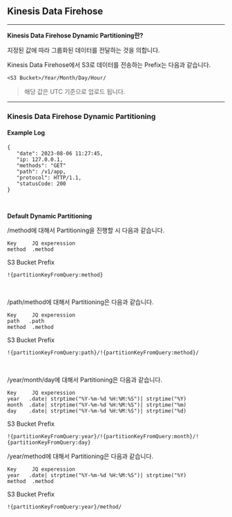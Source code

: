## Kinesis Data Firehose
---
**Kinesis Data Firehose Dynamic Partitioning란?**

지정된 값에 따라 그룹화된 데이터를 전달하는 것을 의합니다.

Kinesis Data Firehose에서 S3로 데이터를 전송하는 Prefix는 다음과 같습니다.
```
<S3 Bucket>/Year/Month/Day/Hour/
```
> 해당 값은 UTC 기준으로 업로드 됩니다.

---
### Kinesis Data Firehose Dynamic Partitioning
#### Example Log
```
{
   "date": 2023-08-06 11:27:45,
   "ip: 127.0.0.1,
   "methods": "GET"
   "path": /v1/app,
   "protocol": HTTP/1.1,
   "statusCode: 200
}
```

<br>

**Default Dynamic Partitioning**

<S3 Bucket>/method에 대해서 Partitioning을 진행할 시 다음과 같습니다.
```
Key     JQ experession
method  .method
```
S3 Bucket Prefix
```
!{partitionKeyFromQuery:method}
```

<br>

<S3 Bucket>/path/method에 대해서 Partitioning은 다음과 같습니다.
```
Key     JQ experession
path   .path
method  .method
```
S3 Bucket Prefix
```
!{partitionKeyFromQuery:path}/!{partitionKeyFromQuery:method}/
```

<br>

<S3 Bucket>/year/month/day에 대해서 Partitioning은 다음과 같습니다.
```
Key     JQ experession
year   .date| strptime("%Y-%m-%d %H:%M:%S")| strptime("%Y)
month  .date| strptime("%Y-%m-%d %H:%M:%S")| strptime("%m)
day    .date| strptime("%Y-%m-%d %H:%M:%S")| strptime("%d)
```
S3 Bucket Prefix
```
!{partitionKeyFromQuery:year}/!{partitionKeyFromQuery:month}/!{partitionKeyFromQuery:day}
```

<S3 Bucket>/year/method에 대해서 Partitioning은 다음과 같습니다.
```
Key     JQ experession
year   .date| strptime("%Y-%m-%d %H:%M:%S")| strptime("%Y)
method  .method
```
S3 Bucket Prefix
```
!{partitionKeyFromQuery:year}/method/
```
